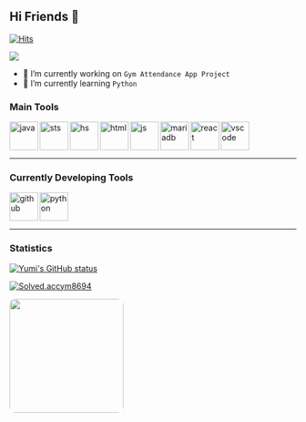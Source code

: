 

## Hi Friends 👋
[![Hits](https://hits.seeyoufarm.com/api/count/incr/badge.svg?url=https%3A%2F%2Fgithub.com%2Fspinachcurry&count_bg=%23E8E307&title_bg=%23555555&icon=&icon_color=%23E7E7E7&title=hits&edge_flat=false)](https://hits.seeyoufarm.com)

<img src="https://capsule-render.vercel.app/api?type=waving&color=B3DAF1&height=200&text=Welcome%20to%20Yumi's%20Empire!&section=header" />
<br clear="left" />

- 🔭 I’m currently working on `Gym Attendance App Project`
- 🌱 I’m currently learning `Python`

### Main Tools

<div width="100%">
  <img align="left" src="https://github.com/spinachcurry/Icons/blob/main/Java.png" alt="java" height="50px"/>
  <img align="left" src="https://github.com/spinachcurry/Icons/blob/main/sts.png" alt="sts" height="50px"/>
  <img align="left" src="https://github.com/spinachcurry/Icons/blob/main/hs.png" alt="hs" height="50px"/>
  <img align="left" src="https://github.com/spinachcurry/Icons/blob/main/HTML.png" alt="html" height="50px"/>
  <img align="left" src="https://github.com/spinachcurry/Icons/blob/main/JavaScript.png" alt="js" height="50px"/>
  <img align="left" src="https://github.com/spinachcurry/Icons/blob/main/mariadbdb.png" alt="mariadb" height="50px"/>
    <img align="left" src="https://github.com/spinachcurry/Icons/blob/main/reactjs.png" alt="react" height="50px"/>
    <img align="left" src="https://github.com/spinachcurry/Icons/blob/main/vscode.png" alt="vscode" height="50px"/>
</div>

<br clear="left" />

---

### Currently Developing Tools

<div width="100%">
  <img align="left" src="https://github.com/spinachcurry/Icons/blob/main/github.png" alt="github" height="50px"/>
  <img align="left" src="https://github.com/spinachcurry/Icons/blob/main/python.png" alt="python" height="50px"/>
</div>

<br clear="left" />

---

### Statistics

[![Yumi's GitHub status](https://github-readme-stats.vercel.app/api?username=spinachcurry)](https://github.com/spinachcurry/github-readme-stats)

[![Solved.accym8694](http://mazassumnida.wtf/api/generate_badge?boj={handle})](https://solved.ac/{handle})

<div>
  <img height=200 align="left" src="https://github-readme-stats.vercel.app/api/top-langs/?username=ydmins&hide=c%23,powershell,Mathematica,Ruby,Objective-C,Objective-C%2b%2b,Cuda&title_color=000000&text_color=000000&icon_color=000000&bg_color=FFFFFF&border_color=000000&hide_border=false&langs_count=8&layout=compact&size_weight=0.5&count_weight=0.5" style="border-radius:10px;"/>
</div>
